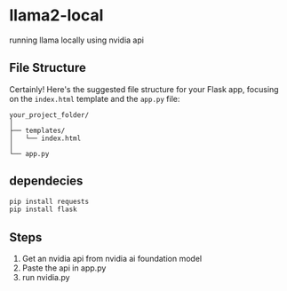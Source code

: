 # llama2-local
running llama locally using nvidia api

## File Structure

Certainly! Here's the suggested file structure for your Flask app, focusing on the `index.html` template and the `app.py` file:

```
your_project_folder/
│
├── templates/
│   └── index.html
│
└── app.py
```

## dependecies

```bash
pip install requests
pip install flask
```

## Steps

1. Get an nvidia api from nvidia ai foundation model
2. Paste the api in app.py 
3. run nvidia.py

